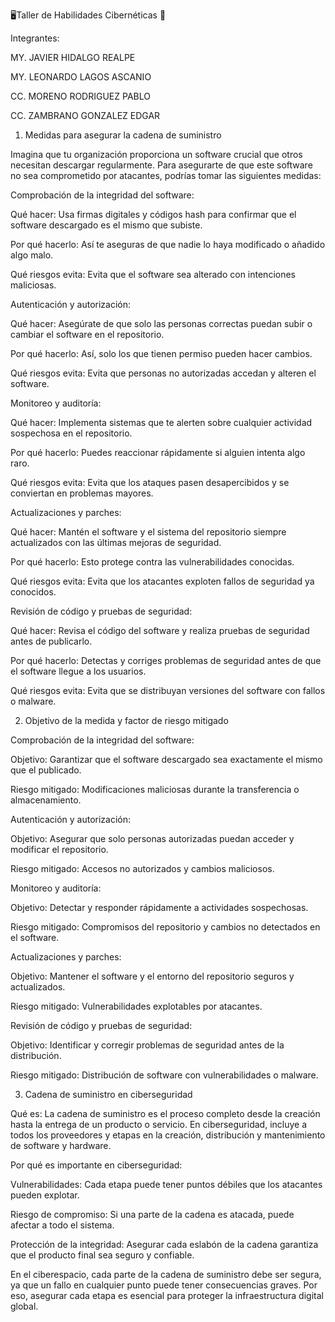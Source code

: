 🖥️Taller de Habilidades Cibernéticas 💾

Integrantes:

MY. JAVIER HIDALGO REALPE 

MY. LEONARDO LAGOS ASCANIO

CC. MORENO RODRIGUEZ PABLO

CC. ZAMBRANO GONZALEZ EDGAR

1. Medidas para asegurar la cadena de suministro

Imagina que tu organización proporciona un software crucial que otros necesitan descargar regularmente. Para asegurarte de que este software no sea comprometido por atacantes, podrías tomar las siguientes medidas:

Comprobación de la integridad del software:

Qué hacer: Usa firmas digitales y códigos hash para confirmar que el software descargado es el mismo que subiste.

Por qué hacerlo: Así te aseguras de que nadie lo haya modificado o añadido algo malo.

Qué riesgos evita: Evita que el software sea alterado con intenciones maliciosas.

Autenticación y autorización:

Qué hacer: Asegúrate de que solo las personas correctas puedan subir o cambiar el software en el repositorio.

Por qué hacerlo: Así, solo los que tienen permiso pueden hacer cambios.

Qué riesgos evita: Evita que personas no autorizadas accedan y alteren el software.

Monitoreo y auditoría:

Qué hacer: Implementa sistemas que te alerten sobre cualquier actividad sospechosa en el repositorio.

Por qué hacerlo: Puedes reaccionar rápidamente si alguien intenta algo raro.

Qué riesgos evita: Evita que los ataques pasen desapercibidos y se conviertan en problemas mayores.

Actualizaciones y parches:

Qué hacer: Mantén el software y el sistema del repositorio siempre actualizados con las últimas mejoras de seguridad.

Por qué hacerlo: Esto protege contra las vulnerabilidades conocidas.

Qué riesgos evita: Evita que los atacantes exploten fallos de seguridad ya conocidos.

Revisión de código y pruebas de seguridad:

Qué hacer: Revisa el código del software y realiza pruebas de seguridad antes de publicarlo.

Por qué hacerlo: Detectas y corriges problemas de seguridad antes de que el software llegue a los usuarios.

Qué riesgos evita: Evita que se distribuyan versiones del software con fallos o malware.

2. Objetivo de la medida y factor de riesgo mitigado

Comprobación de la integridad del software:

Objetivo: Garantizar que el software descargado sea exactamente el mismo que el publicado.

Riesgo mitigado: Modificaciones maliciosas durante la transferencia o almacenamiento.

Autenticación y autorización:

Objetivo: Asegurar que solo personas autorizadas puedan acceder y modificar el repositorio.

Riesgo mitigado: Accesos no autorizados y cambios maliciosos.

Monitoreo y auditoría:

Objetivo: Detectar y responder rápidamente a actividades sospechosas.

Riesgo mitigado: Compromisos del repositorio y cambios no detectados en el software.

Actualizaciones y parches:

Objetivo: Mantener el software y el entorno del repositorio seguros y actualizados.

Riesgo mitigado: Vulnerabilidades explotables por atacantes.

Revisión de código y pruebas de seguridad:

Objetivo: Identificar y corregir problemas de seguridad antes de la distribución.

Riesgo mitigado: Distribución de software con vulnerabilidades o malware.

3. Cadena de suministro en ciberseguridad

Qué es: La cadena de suministro es el proceso completo desde la creación hasta la entrega de un producto o servicio. En ciberseguridad, incluye a todos los proveedores y etapas en la creación, distribución y mantenimiento de software y hardware.

Por qué es importante en ciberseguridad:

Vulnerabilidades: Cada etapa puede tener puntos débiles que los atacantes pueden explotar.

Riesgo de compromiso: Si una parte de la cadena es atacada, puede afectar a todo el sistema.

Protección de la integridad: Asegurar cada eslabón de la cadena garantiza que el producto final sea seguro y confiable.

En el ciberespacio, cada parte de la cadena de suministro debe ser segura, ya que un fallo en cualquier punto puede tener consecuencias graves. Por eso, asegurar cada etapa es esencial para proteger la infraestructura digital global.